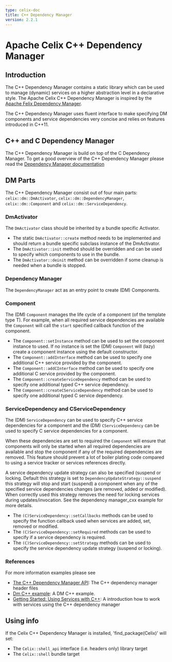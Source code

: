 ```yaml
---
type: celix-doc
title: C++ Dependency Manager
version: 2.2.1
---
```


<!--
Licensed to the Apache Software Foundation (ASF) under one or more
contributor license agreements.  See the NOTICE file distributed with
this work for additional information regarding copyright ownership.
The ASF licenses this file to You under the Apache License, Version 2.0
(the "License"); you may not use this file except in compliance with
the License.  You may obtain a copy of the License at
   
    http://www.apache.org/licenses/LICENSE-2.0

Unless required by applicable law or agreed to in writing, software
distributed under the License is distributed on an "AS IS" BASIS,
WITHOUT WARRANTIES OR CONDITIONS OF ANY KIND, either express or implied.
See the License for the specific language governing permissions and
limitations under the License.
-->

# Apache Celix C++ Dependency Manager

## Introduction

The C++ Dependency Manager contains a static library which can be used to manage (dynamic) services on a higher abstraction level in a declarative style. 
The Apache Celix C++ Dependency Manager is inspired by the [Apache Felix Dependency Manager](http://felix.apache.org/documentation/subprojects/apache-felix-dependency-manager.html).

The C++ Dependency Manager uses fluent interface to make specifying DM components and service dependencies very concise and relies on features introduced in C++11.

## C++ and C Dependency Manager

The C++ Dependency Manager is build on top of the C Dependency Manager.
To get a good overview of the C++ Dependency Manager please read the [Dependency Manager documentation](../dependency_manager/README.html)

## DM Parts

The C++ Dependency Manager consist out of four main parts: `celix::dm::DmActivator`, `celix::dm::DependencyManager`, `celix::dm::Component` and `celix::dm::ServiceDependency`.

### DmActivator

The `DmActivator` class should be inherited by a bundle specific Activator. 

- The static `DmActivator::create` method needs to be implemented and should return a bundle specific subclass instance of the DmActivator.
- The `DmActivator::init` method should be overridden and can be used to specify which components to use in the bundle.
- The `DmActivator::deinit` method can be overridden if some cleanup is needed when a bundle is stopped.

### Dependency Manager

The `DependencyManager` act as an entry point to create (DM) Components.

### Component

The (DM) `Component` manages the life cycle of a component (of the template type T). For example, when all required service dependencies are available the `Component` will call the `start` specified callback function of the component.

- The `Component::setInstance` method can be used to set the component instance to used. If no instance is set the (DM) `Component` will (lazy) create a component instance using the default constructor.
- The `Component::addInterface` method can be used to specify one additional C++ service provided by the component.
- The `Component::addCInterface` method can be used to specify one additional C service provided by the component.
- The `Component::createServiceDependency` method can be used to specify one additional typed C++ service dependency.
- The `Component::createCServiceDependency` method can be used to specify one additional typed C service dependency.

### ServiceDependency and CServiceDependency

The (DM) `ServiceDependency` can be used to specify C++ service dependencies for a component and the (DM) `CServiceDependency` can be used to specify C service dependencies for a component.

When these dependencies are set to required the `Component` will ensure that components will only be started when all required dependencies are available and stop the component if any of the required dependencies are removed.
This feature should prevent a lot of boiler plating code compared to using a service tracker or services references directly. 

A service dependency update strategy can also be specified (suspend or locking. Default this strategy is set to `DependencyUpdateStrategy::suspend` this strategy will stop and start (suspend) a component when any of the specified service dependencies changes (are removed, added or modified).
When correctly used this strategy removes the need for locking services during updates/invocation. See the dependency manager_cxx example for more details.

- The `(C)ServiceDependency::setCallbacks` methods can be used to specify the function callback used when services are added, set, removed or modified. 
- The `(C)ServiceDependency::setRequired` methods can be used to specify if a service dependency is required.
- The `(C)ServiceDependency::setStrategy` methods can be used to specify the service dependency update strategy (suspend or locking).

### References

For more information examples please see

- [The C++ Dependency Manager API](../../libs/framework/include): The C++ dependency manager header files
- [Dm C++ example](../../examples/celix-examples/dm_example_cxx): A DM C++ example.
- [Getting Started: Using Services with C++](../../documents/getting_started/using_services_with_cxx.html): A introduction how to work with services using the C++ dependency manager

## Using info

If the Celix C++ Dependency Manager is installed, 'find_package(Celix)' will set:
 - The `Celix::shell_api` interface (i.e. headers only) library target
 - The `Celix::shell` bundle target
